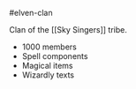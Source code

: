 #elven-clan 

Clan of the [[Sky Singers]] tribe.

- 1000 members
- Spell components
- Magical items
- Wizardly texts